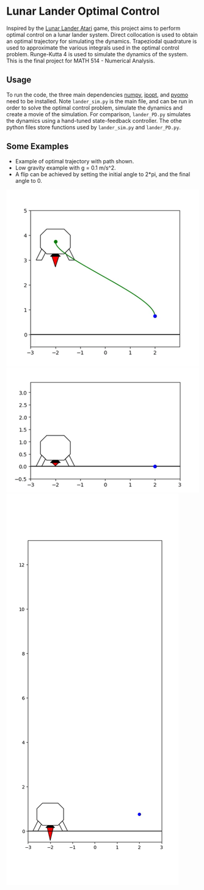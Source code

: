 # Lunar Lander Optimal Control
Inspired by the [Lunar Lander Atari](https://en.wikipedia.org/wiki/Lunar_Lander_(1979_video_game)) game, this project aims to perform optimal control on a lunar lander system. Direct collocation is used to obtain an optimal trajectory for simulating the dynamics. Trapeziodal quadrature is used to approximate the various integrals used in the optimal control problem. Runge-Kutta 4 is used to simulate the dynamics of the system. This is the final project for MATH 514 - Numerical Analysis.

## Usage
To run the code, the three main dependencies [numpy](https://numpy.org/), [ipopt](https://coin-or.github.io/Ipopt/), and [pyomo](http://www.pyomo.org/) need to be installed. Note `lander_sim.py` is the main file, and can be run in order to solve the optimal control problem, simulate the dynamics and create a movie of the simulation. For comparison, `lander_PD.py` simulates the dynamics using a hand-tuned state-feedback controller. The othe python files store functions used by `lander_sim.py` and `lander_PD.py`.

## Some Examples
- Example of optimal trajectory with path shown.
- Low gravity example with g = 0.1 m/s^2.
- A flip can be achieved by setting the initial angle to 2\*pi, and the final angle to 0.

![](movies/gifs/show_traj.gif)
![](movies/gifs/low_grav.gif)
![](movies/gifs/flip.gif)

